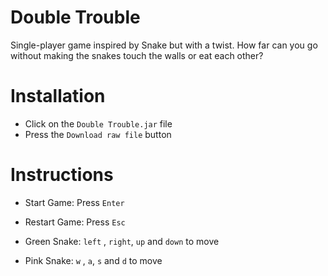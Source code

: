 # Double Trouble

Single-player game inspired by Snake but with a twist. How far can you go without making the snakes touch the walls or eat each other?


# Installation

- Click on the `Double Trouble.jar` file
- Press the `Download raw file` button

# Instructions

- Start Game: Press `Enter`

- Restart Game: Press `Esc`

- Green Snake:  `left` , `right`, `up`  and  `down`  to move

- Pink Snake: `w` , `a`, `s`  and  `d`  to move